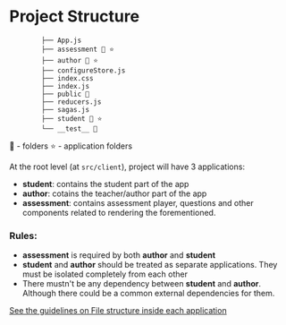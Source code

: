 # Project Structure 

```
        ├── App.js 
        ├── assessment 📁 ⭐️
        ├── author 📁 ⭐️
        ├── configureStore.js
        ├── index.css
        ├── index.js
        ├── public 📁
        ├── reducers.js
        ├── sagas.js
        ├── student 📁 ⭐️
        └── __test__ 📁

```
📁 - folders
⭐️ - application folders

At the root level (at `src/client`), project will have 3 applications:

- **student**: contains the student part of the app
- **author**: cotains the teacher/author part of the app
- **assessment**: contains assessment player, questions and other components related to rendering the forementioned.

### Rules:

- **assessment** is required by both **author** and **student**
- **student** and **author** should be treated as separate applications. They must be isolated completely from each other
- There mustn't be any dependency between **student** and **author**. Although there could be a common external dependencies for them.

[See the guidelines on File structure inside each application](ApplicationFileStructure.md)